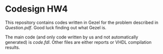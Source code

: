# Codesign HW4

This repository contains codes written in Gezel for the problem described in *Question.pdf*. Good luck finding out what Gezel is.

The main code (and only code written by us and not automatically generated) is *code.fdl*. Other files are either reports or VHDL compilation results.
